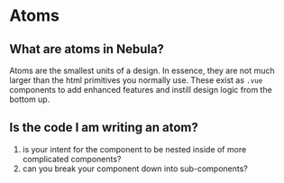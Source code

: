 # Atoms 

## What are atoms in Nebula?

Atoms are the smallest units of a design. In essence, they are not much larger than the html primitives you normally use. These exist as `.vue` components to add enhanced features and instill design logic from the bottom up.

## Is the code I am writing an atom? 

1. is your intent for the component to be nested inside of more complicated components?
2. can you break your component down into sub-components?